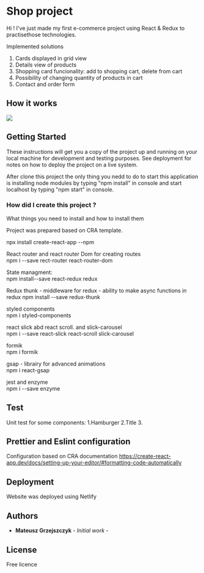 # Shop project

Hi ! I've just made my first e-commerce project using React & Redux to practisethose technologies.

Implemented solutions

 1. Cards displayed in grid view
 2. Details view of products
 3. Shopping card funcionality: add to shopping cart, delete from cart 
 4. Possibility of changing quantity of products in cart
 5. Contact and order form 
 
## How it works
![](shopgif.gif)

## Getting Started

These instructions will get you a copy of the project up and running on your local machine for development and testing purposes. See deployment for notes on how to deploy the project on a live system.

After clone this project the only thing you nedd to do to start this application is installing node modules by typing "npm install" in console and start localhost by typing "npm start" in console.

### How did I create this project ? 

What things you need to install and how to install them

Project was prepared based on CRA template.

npx install create-react-app --npm

React router and react router Dom for creating routes\
npm i --save rect-router react-router-dom

State managment:\
npm install--save react-redux redux

Redux thunk - middleware for redux - ability to make async functions in redux
npm install --save redux-thunk

styled components\
npm i styled-components

react slick abd react scroll. and slick-carousel\
npm i --save react-slick react-scroll slick-carousel

formik\
npm i formik

gsap - librairy for advanced animations\
npm i react-gsap

jest and enzyme\
npm i --save enzyme 

## Test
Unit test for some components:
1.Hamburger
2.Title
3.
## Prettier and Eslint configuration
Configuration  based on CRA documentation
https://create-react-app.dev/docs/setting-up-your-editor/#formatting-code-automatically

## Deployment

Website was deployed using Netlify

## Authors

* **Mateusz Grzejszczyk** - *Initial work* -

## License
Free licence
